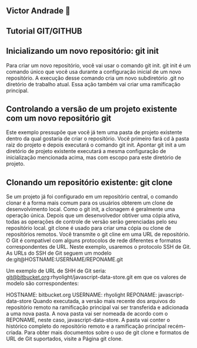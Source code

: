 ## Victor Andrade 👋

## Tutorial GIT/GITHUB

## Inicializando um novo repositório: git init
Para criar um novo repositório, você vai usar o comando git init. git init é um comando único que você usa durante a configuração inicial de um novo repositório. A execução desse comando cria um novo subdiretório .git no diretório de trabalho atual. Essa ação também vai criar uma ramificação principal.

## Controlando a versão de um projeto existente com um novo repositório git
Este exemplo pressupõe que você já tem uma pasta de projeto existente dentro da qual gostaria de criar o repositório. Você primeiro fará cd à pasta raiz do projeto e depois executará o comando git init.
 Apontar git init a um diretório de projeto existente executará a mesma configuração de inicialização mencionada acima, mas com escopo para este diretório de projeto.
 
## Clonando um repositório existente: git clone
Se um projeto já foi configurado em um repositório central, o comando clonar é a forma mais comum para os usuários obterem um clone de desenvolvimento local. Como o git init, a clonagem é geralmente uma operação única. Depois que um desenvolvedor obtiver uma cópia ativa, todas as operações de controle de versão serão gerenciadas pelo seu repositório local.
git clone é usado para criar uma cópia ou clone de repositórios remotos. Você transmite o git cline em uma URL de repositório. O Git é compatível com alguns protocolos de rede diferentes e formatos correspondentes de URL. Neste exemplo, usaremos o protocolo SSH de Git. As URLs do SSH de Git seguem um modelo de:git@HOSTNAME:USERNAME/REPONAME.git

Um exemplo de URL de SHH de Git seria: git@bitbucket.org:rhyolight/javascript-data-store.git em que os valores de modelo são correspondentes:

HOSTNAME: bitbucket.org
USERNAME: rhyolight
REPONAME: javascript-data-store
Quando executada, a versão mais recente dos arquivos do repositório remoto na ramificação principal vai ser transferida e adicionada a uma nova pasta. A nova pasta vai ser nomeada de acordo com o REPONAME, neste caso, javascript-data-store. A pasta vai conter o histórico completo do repositório remoto e a ramificação principal recém-criada.
Para obter mais documentos sobre o uso de git clone e formatos de URL de Git suportados, visite a Página git clone.
